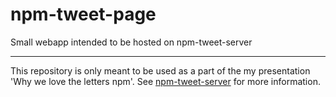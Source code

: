 npm-tweet-page
==============

Small webapp intended to be hosted on npm-tweet-server

--------------------------

This repository is only meant to be used as a part of the
my presentation 'Why we love the letters npm'. See
[npm-tweet-server](https://github.com/mwinche/npm-tweet-server)
for more information.
